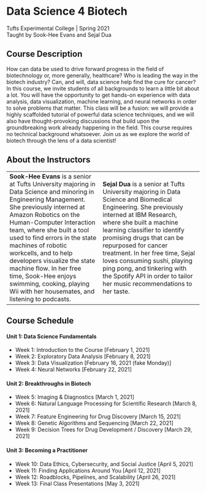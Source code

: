 # Data Science 4 Biotech

Tufts Experimental College | Spring 2021  
Taught by Sook-Hee Evans and Sejal Dua  

## Course Description

How can data be used to drive forward progress in the field of biotechnology or, more generally, healthcare? Who is leading the way in the biotech industry? Can, and will, data science help find the cure for cancer? In this course, we invite students of all backgrounds to learn a little bit about a lot. You will have the opportunity to get hands-on experience with data analysis, data visualization, machine learning, and neural networks in order to solve problems that matter. This class will be a fusion: we will provide a highly scaffolded tutorial of powerful data science techniques, and we will also have thought-provoking discussions that build upon the groundbreaking work already happening in the field. This course requires no technical background whatsoever. Join us as we explore the world of biotech through the lens of a data scientist!

## About the Instructors

| | |
| -------- | -------- |
| **Sook-Hee Evans** is a senior at Tufts University majoring in Data Science and minoring in Engineering Management. She previously interned at Amazon Robotics on the Human-Computer Interaction team, where she built a tool used to find errors in the state machines of robotic workcells, and to help developers visualize the state machine flow. In her free time, Sook-Hee enjoys swimming, cooking, playing Wii with her housemates, and listening to podcasts. | **Sejal Dua** is a senior at Tufts University majoring in Data Science and Biomedical Engineering. She previously interned at IBM Research, where she built a machine learning classifier to identify promising drugs that can be repurposed for cancer treatment. In her free time, Sejal loves consuming sushi, playing ping pong, and tinkering with the Spotify API in order to tailor her music recommendations to her taste. |


## Course Schedule

#### Unit 1: Data Science Fundamentals
  - Week 1: Introduction to the Course [February 1, 2021]
  - Week 2: Exploratory Data Analysis [February 8, 2021]
  - Week 3: Data Visualization [February 16, 2021 (fake Monday)]
  - Week 4: Neural Networks [February 22, 2021]

#### Unit 2: Breakthroughs in Biotech
- Week 5: Imaging & Diagnostics [March 1, 2021]
- Week 6: Natural Language Processing for Scientific Research [March 8, 2021]
- Week 7: Feature Engineering for Drug Discovery [March 15, 2021]
- Week 8: Genetic Algorithms and Sequencing [March 22, 2021]
- Week 9: Decision Trees for Drug Development / Discovery [March 29, 2021]

#### Unit 3: Becoming a Practitioner
- Week 10: Data Ethics, Cybersecurity, and Social Justice [April 5, 2021]
- Week 11: Finding Applications Around You [April 12, 2021]
- Week 12: Roadblocks, Pipelines, and Scalability [April 26, 2021]
- Week 13: Final Class Presentations [May 3, 2021]